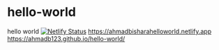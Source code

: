 # hello-world
hello world
[![Netlify Status](https://api.netlify.com/api/v1/badges/c5bc193c-197c-4a26-82ed-03726c944f90/deploy-status)](https://app.netlify.com/sites/ahmadbisharahelloworld/deploys)
https://ahmadbisharahelloworld.netlify.app
https://ahmadb123.github.io/hello-world/
